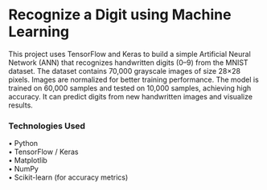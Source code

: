 # Recognize a Digit using Machine Learning

This project uses TensorFlow and Keras to build a simple Artificial Neural Network (ANN) that recognizes handwritten digits (0–9) from the MNIST dataset. The dataset contains 70,000 grayscale images of size 28×28 pixels. Images are normalized for better training performance. The model is trained on 60,000 samples and tested on 10,000 samples, achieving high accuracy. It can predict digits from new handwritten images and visualize results.

### Technologies Used
•	Python  
•	TensorFlow / Keras  
•	Matplotlib  
•	NumPy  
•	Scikit-learn (for accuracy metrics)  



